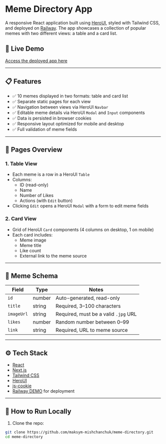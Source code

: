 # Meme Directory App

A responsive React application built using [HeroUI](https://www.heroui.com), styled with Tailwind CSS, and deployed on [Railway](https://railway.app). The app showcases a collection of popular memes with two different views: a table and a card list.

## 🔗 Live Demo

[Access the deployed app here](https://your-railway-project-url.railway.app)

---

## 📋 Features

- ✅ 10 memes displayed in two formats: table and card list
- ✅ Separate static pages for each view
- ✅ Navigation between views via HeroUI `Navbar`
- ✅ Editable meme details via HeroUI `Modal` and `Input` components
- ✅ Data is persisted in browser cookies
- ✅ Responsive layout optimized for mobile and desktop
- ✅ Full validation of meme fields

---

## 📄 Pages Overview

### 1. **Table View**
- Each meme is a row in a HeroUI `Table`
- Columns:
    - ID (read-only)
    - Name
    - Number of Likes
    - Actions (with `Edit` button)
- Clicking `Edit` opens a HeroUI `Modal` with a form to edit meme fields

### 2. **Card View**
- Grid of HeroUI `Card` components (4 columns on desktop, 1 on mobile)
- Each card includes:
    - Meme image
    - Meme title
    - Like count
    - External link to the meme source

---

## 🧠 Meme Schema

| Field       | Type     | Notes                                      |
|-------------|----------|--------------------------------------------|
| `id`        | number   | Auto-generated, read-only                  |
| `title`     | string   | Required, 3–100 characters                 |
| `imageUrl`  | string   | Required, must be a valid `.jpg` URL       |
| `likes`     | number   | Random number between 0–99                 |
| `link`      | string   | Required, URL to meme source               |

---

## ⚙️ Tech Stack

- [React](https://reactjs.org)
- [Next.js](https://nextjs.org)
- [Tailwind CSS](https://tailwindcss.com)
- [HeroUI](https://www.heroui.com)
- [js-cookie](https://www.npmjs.com/package/js-cookie)
- [Railway DEMO](https://memsnextjs-production.up.railway.app/list) for deployment

---

## 🚀 How to Run Locally

1. Clone the repo:

```bash
git clone https://github.com/maksym-mishchanchuk/meme-directory.git
cd meme-directory

